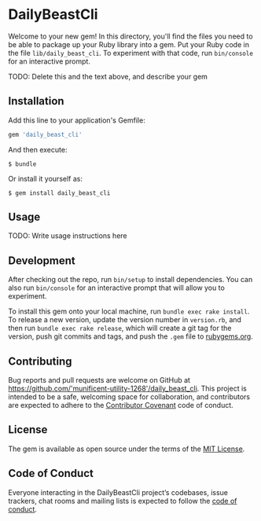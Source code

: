 # DailyBeastCli

Welcome to your new gem! In this directory, you'll find the files you need to be able to package up your Ruby library into a gem. Put your Ruby code in the file `lib/daily_beast_cli`. To experiment with that code, run `bin/console` for an interactive prompt.

TODO: Delete this and the text above, and describe your gem

## Installation

Add this line to your application's Gemfile:

```ruby
gem 'daily_beast_cli'
```

And then execute:

    $ bundle

Or install it yourself as:

    $ gem install daily_beast_cli

## Usage

TODO: Write usage instructions here

## Development

After checking out the repo, run `bin/setup` to install dependencies. You can also run `bin/console` for an interactive prompt that will allow you to experiment.

To install this gem onto your local machine, run `bundle exec rake install`. To release a new version, update the version number in `version.rb`, and then run `bundle exec rake release`, which will create a git tag for the version, push git commits and tags, and push the `.gem` file to [rubygems.org](https://rubygems.org).

## Contributing

Bug reports and pull requests are welcome on GitHub at https://github.com/'munificent-utility-1268'/daily_beast_cli. This project is intended to be a safe, welcoming space for collaboration, and contributors are expected to adhere to the [Contributor Covenant](http://contributor-covenant.org) code of conduct.

## License

The gem is available as open source under the terms of the [MIT License](https://opensource.org/licenses/MIT).

## Code of Conduct

Everyone interacting in the DailyBeastCli project’s codebases, issue trackers, chat rooms and mailing lists is expected to follow the [code of conduct](https://github.com/'munificent-utility-1268'/daily_beast_cli/blob/master/CODE_OF_CONDUCT.md).
